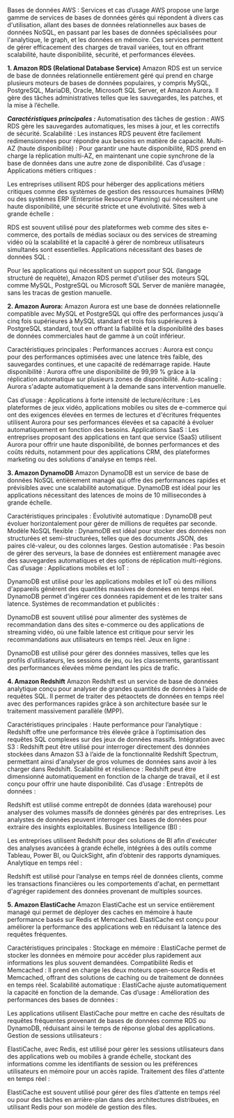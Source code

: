 Bases de données AWS : Services et cas d’usage
AWS propose une large gamme de services de bases de données gérés qui répondent à divers cas d'utilisation, allant des bases de données relationnelles aux bases de données NoSQL, en passant par les bases de données spécialisées pour l'analytique, le graph, et les données en mémoire. Ces services permettent de gérer efficacement des charges de travail variées, tout en offrant scalabilité, haute disponibilité, sécurité, et performances élevées.

**1. Amazon RDS (Relational Database Service)**
Amazon RDS est un service de base de données relationnelle entièrement géré qui prend en charge plusieurs moteurs de bases de données populaires, y compris MySQL, PostgreSQL, MariaDB, Oracle, Microsoft SQL Server, et Amazon Aurora. Il gère des tâches administratives telles que les sauvegardes, les patches, et la mise à l’échelle.

***Caractéristiques principales :***
Automatisation des tâches de gestion : AWS RDS gère les sauvegardes automatiques, les mises à jour, et les correctifs de sécurité.
Scalabilité : Les instances RDS peuvent être facilement redimensionnées pour répondre aux besoins en matière de capacité.
Multi-AZ (haute disponibilité) : Pour garantir une haute disponibilité, RDS prend en charge la réplication multi-AZ, en maintenant une copie synchrone de la base de données dans une autre zone de disponibilité.
Cas d’usage :
Applications métiers critiques :

Les entreprises utilisent RDS pour héberger des applications métiers critiques comme des systèmes de gestion des ressources humaines (HRM) ou des systèmes ERP (Enterprise Resource Planning) qui nécessitent une haute disponibilité, une sécurité stricte et une évolutivité.
Sites web à grande échelle :

RDS est souvent utilisé pour des plateformes web comme des sites e-commerce, des portails de médias sociaux ou des services de streaming vidéo où la scalabilité et la capacité à gérer de nombreux utilisateurs simultanés sont essentielles.
Applications nécessitant des bases de données SQL :

Pour les applications qui nécessitent un support pour SQL (langage structuré de requête), Amazon RDS permet d'utiliser des moteurs SQL comme MySQL, PostgreSQL ou Microsoft SQL Server de manière managée, sans les tracas de gestion manuelle.


**2. Amazon Aurora:**
Amazon Aurora est une base de données relationnelle compatible avec MySQL et PostgreSQL qui offre des performances jusqu'à cinq fois supérieures à MySQL standard et trois fois supérieures à PostgreSQL standard, tout en offrant la fiabilité et la disponibilité des bases de données commerciales haut de gamme à un coût inférieur.

Caractéristiques principales :
Performances accrues : Aurora est conçu pour des performances optimisées avec une latence très faible, des sauvegardes continues, et une capacité de redémarrage rapide.
Haute disponibilité : Aurora offre une disponibilité de 99,99 % grâce à la réplication automatique sur plusieurs zones de disponibilité.
Auto-scaling : Aurora s'adapte automatiquement à la demande sans intervention manuelle.

Cas d’usage :
Applications à forte intensité de lecture/écriture :
Les plateformes de jeux vidéo, applications mobiles ou sites de e-commerce qui ont des exigences élevées en termes de lectures et d'écritures fréquentes utilisent Aurora pour ses performances élevées et sa capacité à évoluer automatiquement en fonction des besoins.
Applications SaaS :
Les entreprises proposant des applications en tant que service (SaaS) utilisent Aurora pour offrir une haute disponibilité, de bonnes performances et des coûts réduits, notamment pour des applications CRM, des plateformes marketing ou des solutions d'analyse en temps réel.


**3. Amazon DynamoDB**
Amazon DynamoDB est un service de base de données NoSQL entièrement managé qui offre des performances rapides et prévisibles avec une scalabilité automatique. DynamoDB est idéal pour les applications nécessitant des latences de moins de 10 millisecondes à grande échelle.

Caractéristiques principales :
Évolutivité automatique : DynamoDB peut évoluer horizontalement pour gérer de millions de requêtes par seconde.
Modèle NoSQL flexible : DynamoDB est idéal pour stocker des données non structurées et semi-structurées, telles que des documents JSON, des paires clé-valeur, ou des colonnes larges.
Gestion automatisée : Pas besoin de gérer des serveurs, la base de données est entièrement managée avec des sauvegardes automatiques et des options de réplication multi-régions.
Cas d’usage :
Applications mobiles et IoT :

DynamoDB est utilisé pour les applications mobiles et IoT où des millions d'appareils génèrent des quantités massives de données en temps réel. DynamoDB permet d'ingérer ces données rapidement et de les traiter sans latence.
Systèmes de recommandation et publicités :

DynamoDB est souvent utilisé pour alimenter des systèmes de recommandation dans des sites e-commerce ou des applications de streaming vidéo, où une faible latence est critique pour servir les recommandations aux utilisateurs en temps réel.
Jeux en ligne :

DynamoDB est utilisé pour gérer des données massives, telles que les profils d’utilisateurs, les sessions de jeu, ou les classements, garantissant des performances élevées même pendant les pics de trafic.


**4. Amazon Redshift**
Amazon Redshift est un service de base de données analytique conçu pour analyser de grandes quantités de données à l’aide de requêtes SQL. Il permet de traiter des pétaoctets de données en temps réel avec des performances rapides grâce à son architecture basée sur le traitement massivement parallèle (MPP).

Caractéristiques principales :
Haute performance pour l’analytique : Redshift offre une performance très élevée grâce à l’optimisation des requêtes SQL complexes sur des jeux de données massifs.
Intégration avec S3 : Redshift peut être utilisé pour interroger directement des données stockées dans Amazon S3 à l’aide de la fonctionnalité Redshift Spectrum, permettant ainsi d'analyser de gros volumes de données sans avoir à les charger dans Redshift.
Scalabilité et résilience : Redshift peut être dimensionné automatiquement en fonction de la charge de travail, et il est conçu pour offrir une haute disponibilité.
Cas d’usage :
Entrepôts de données :

Redshift est utilisé comme entrepôt de données (data warehouse) pour analyser des volumes massifs de données générés par des entreprises. Les analystes de données peuvent interroger ces bases de données pour extraire des insights exploitables.
Business Intelligence (BI) :

Les entreprises utilisent Redshift pour des solutions de BI afin d'exécuter des analyses avancées à grande échelle, intégrées à des outils comme Tableau, Power BI, ou QuickSight, afin d’obtenir des rapports dynamiques.
Analytique en temps réel :

Redshift est utilisé pour l’analyse en temps réel de données clients, comme les transactions financières ou les comportements d'achat, en permettant d'agréger rapidement des données provenant de multiples sources.


**5. Amazon ElastiCache**
Amazon ElastiCache est un service entièrement managé qui permet de déployer des caches en mémoire à haute performance basés sur Redis et Memcached. ElastiCache est conçu pour améliorer la performance des applications web en réduisant la latence des requêtes fréquentes.

Caractéristiques principales :
Stockage en mémoire : ElastiCache permet de stocker les données en mémoire pour accéder plus rapidement aux informations les plus souvent demandées.
Compatibilité Redis et Memcached : Il prend en charge les deux moteurs open-source Redis et Memcached, offrant des solutions de caching ou de traitement de données en temps réel.
Scalabilité automatique : ElastiCache ajuste automatiquement la capacité en fonction de la demande.
Cas d’usage :
Amélioration des performances des bases de données :

Les applications utilisent ElastiCache pour mettre en cache des résultats de requêtes fréquentes provenant de bases de données comme RDS ou DynamoDB, réduisant ainsi le temps de réponse global des applications.
Gestion de sessions utilisateurs :

ElastiCache, avec Redis, est utilisé pour gérer les sessions utilisateurs dans des applications web ou mobiles à grande échelle, stockant des informations comme les identifiants de session ou les préférences utilisateurs en mémoire pour un accès rapide.
Traitement des files d'attente en temps réel :

ElastiCache est souvent utilisé pour gérer des files d’attente en temps réel ou pour des tâches en arrière-plan dans des architectures distribuées, en utilisant Redis pour son modèle de gestion des files.
